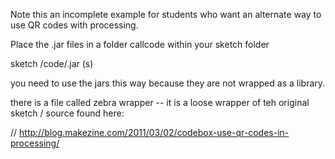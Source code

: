 Note this an incomplete example for students who want an alternate way to use QR codes with processing. 


Place the .jar files in a folder callcode within your sketch folder 

sketch /code/.jar (s)

you need to use the jars this way because they are not wrapped as a library.

there is a file called zebra wrapper -- it is a loose wrapper of teh original sketch / source found here:


// http://blog.makezine.com/2011/03/02/codebox-use-qr-codes-in-processing/

